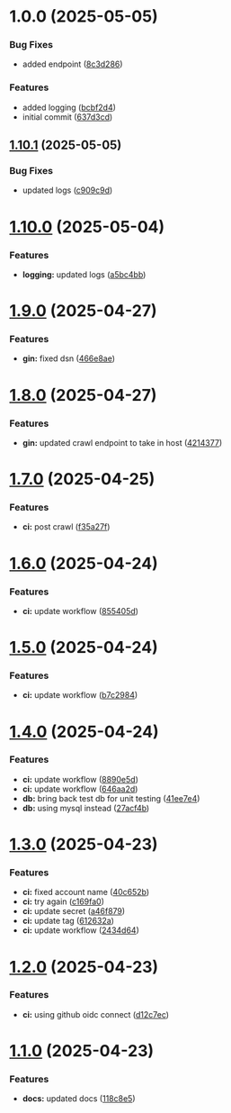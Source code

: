 # 1.0.0 (2025-05-05)


### Bug Fixes

* added endpoint ([8c3d286](https://github.com/ccrawford4/stats/commit/8c3d286a140262773711e60fc671a27f167d0813))


### Features

* added logging ([bcbf2d4](https://github.com/ccrawford4/stats/commit/bcbf2d4987835d956e633bd3d8d1fc1d38cb0a8b))
* initial commit ([637d3cd](https://github.com/ccrawford4/stats/commit/637d3cd80902a97a0b1a12b4d09bdd72ead38778))

## [1.10.1](https://github.com/ccrawford4/search/compare/v1.10.0...v1.10.1) (2025-05-05)


### Bug Fixes

* updated logs ([c909c9d](https://github.com/ccrawford4/search/commit/c909c9dc70428accd1b327295082e9e6c434e6a8))

# [1.10.0](https://github.com/ccrawford4/search/compare/v1.9.0...v1.10.0) (2025-05-04)


### Features

* **logging:** updated logs ([a5bc4bb](https://github.com/ccrawford4/search/commit/a5bc4bb6919458897b1a33f85446dd3d363d007c))

# [1.9.0](https://github.com/ccrawford4/search/compare/v1.8.0...v1.9.0) (2025-04-27)


### Features

* **gin:** fixed dsn ([466e8ae](https://github.com/ccrawford4/search/commit/466e8ae28185742b737c914269f87f6dc6f0cc10))

# [1.8.0](https://github.com/ccrawford4/search/compare/v1.7.0...v1.8.0) (2025-04-27)


### Features

* **gin:** updated crawl endpoint to take in host ([4214377](https://github.com/ccrawford4/search/commit/4214377196c505c0fe17f6640f366e986721f8b1))

# [1.7.0](https://github.com/ccrawford4/search/compare/v1.6.0...v1.7.0) (2025-04-25)


### Features

* **ci:** post crawl ([f35a27f](https://github.com/ccrawford4/search/commit/f35a27f578ff279f255ac954a7b5fe15f061ae7c))

# [1.6.0](https://github.com/ccrawford4/search/compare/v1.5.0...v1.6.0) (2025-04-24)


### Features

* **ci:** update workflow ([855405d](https://github.com/ccrawford4/search/commit/855405d61467cd9b92b6422e945012cae9c97586))

# [1.5.0](https://github.com/ccrawford4/search/compare/v1.4.0...v1.5.0) (2025-04-24)


### Features

* **ci:** update workflow ([b7c2984](https://github.com/ccrawford4/search/commit/b7c298481bde528ea8cc256214aab03ab577be4b))

# [1.4.0](https://github.com/ccrawford4/search/compare/v1.3.0...v1.4.0) (2025-04-24)


### Features

* **ci:** update workflow ([8890e5d](https://github.com/ccrawford4/search/commit/8890e5d5f0cb5c4db2cfd527e1aabffd8316937e))
* **ci:** update workflow ([646aa2d](https://github.com/ccrawford4/search/commit/646aa2d9c86ec402ea8505d1c49986f13b59d5f6))
* **db:** bring back test db for unit testing ([41ee7e4](https://github.com/ccrawford4/search/commit/41ee7e4b34a26c14d3f768790d4af8eeb888a97d))
* **db:** using mysql instead ([27acf4b](https://github.com/ccrawford4/search/commit/27acf4b8335cae829464406d8989dc25e70cee31))

# [1.3.0](https://github.com/ccrawford4/search/compare/v1.2.0...v1.3.0) (2025-04-23)


### Features

* **ci:** fixed account name ([40c652b](https://github.com/ccrawford4/search/commit/40c652b9239d5f51c39a7122a6a74fd4a339ba9d))
* **ci:** try again ([c169fa0](https://github.com/ccrawford4/search/commit/c169fa0ca18b69d1db55b7cd635c2ba7ddf74d9f))
* **ci:** update secret ([a46f879](https://github.com/ccrawford4/search/commit/a46f8790fbdace95c31afc607153672868ef813a))
* **ci:** update tag ([612632a](https://github.com/ccrawford4/search/commit/612632a0a5cd9c5d75a78a9a1500a8d4dfa3110e))
* **ci:** update workflow ([2434d64](https://github.com/ccrawford4/search/commit/2434d64b5a4574360e53bf82140cdd8e94278057))

# [1.2.0](https://github.com/ccrawford4/search/compare/v1.1.0...v1.2.0) (2025-04-23)


### Features

* **ci:** using github oidc connect ([d12c7ec](https://github.com/ccrawford4/search/commit/d12c7ec0dd117c3d90b541e010a55c1c9524d8b9))

# [1.1.0](https://github.com/ccrawford4/search/compare/v1.0.0...v1.1.0) (2025-04-23)


### Features

* **docs:** updated docs ([118c8e5](https://github.com/ccrawford4/search/commit/118c8e5c5fbe4e0cab6df1973e94edf97c7617cc))
